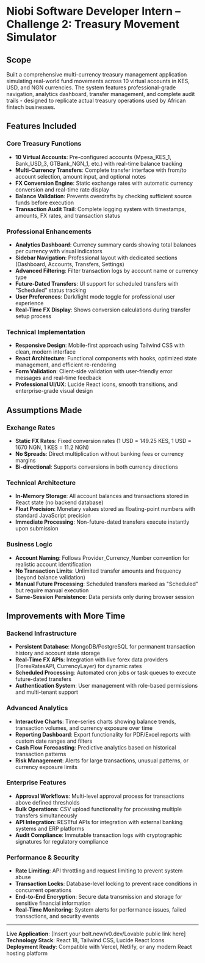 # Niobi Software Developer Intern – Challenge 2: Treasury Movement Simulator

## **Scope**
Built a comprehensive multi-currency treasury management application simulating real-world fund movements across 10 virtual accounts in KES, USD, and NGN currencies. The system features professional-grade navigation, analytics dashboard, transfer management, and complete audit trails - designed to replicate actual treasury operations used by African fintech businesses.

## **Features Included**

### **Core Treasury Functions**
- **10 Virtual Accounts**: Pre-configured accounts (Mpesa_KES_1, Bank_USD_3, GTBank_NGN_1, etc.) with real-time balance tracking
- **Multi-Currency Transfers**: Complete transfer interface with from/to account selection, amount input, and optional notes
- **FX Conversion Engine**: Static exchange rates with automatic currency conversion and real-time rate display
- **Balance Validation**: Prevents overdrafts by checking sufficient source funds before execution
- **Transaction Audit Trail**: Complete logging system with timestamps, amounts, FX rates, and transaction status

### **Professional Enhancements**
- **Analytics Dashboard**: Currency summary cards showing total balances per currency with visual indicators
- **Sidebar Navigation**: Professional layout with dedicated sections (Dashboard, Accounts, Transfers, Settings)
- **Advanced Filtering**: Filter transaction logs by account name or currency type
- **Future-Dated Transfers**: UI support for scheduled transfers with "Scheduled" status tracking
- **User Preferences**: Dark/light mode toggle for professional user experience
- **Real-Time FX Display**: Shows conversion calculations during transfer setup process

### **Technical Implementation**
- **Responsive Design**: Mobile-first approach using Tailwind CSS with clean, modern interface
- **React Architecture**: Functional components with hooks, optimized state management, and efficient re-rendering
- **Form Validation**: Client-side validation with user-friendly error messages and real-time feedback
- **Professional UI/UX**: Lucide React icons, smooth transitions, and enterprise-grade visual design

## **Assumptions Made**

### **Exchange Rates**
- **Static FX Rates**: Fixed conversion rates (1 USD = 149.25 KES, 1 USD = 1670 NGN, 1 KES = 11.2 NGN)
- **No Spreads**: Direct multiplication without banking fees or currency margins
- **Bi-directional**: Supports conversions in both currency directions

### **Technical Architecture**  
- **In-Memory Storage**: All account balances and transactions stored in React state (no backend database)
- **Float Precision**: Monetary values stored as floating-point numbers with standard JavaScript precision
- **Immediate Processing**: Non-future-dated transfers execute instantly upon submission

### **Business Logic**
- **Account Naming**: Follows Provider_Currency_Number convention for realistic account identification
- **No Transaction Limits**: Unlimited transfer amounts and frequency (beyond balance validation)
- **Manual Future Processing**: Scheduled transfers marked as "Scheduled" but require manual execution
- **Same-Session Persistence**: Data persists only during browser session

## **Improvements with More Time**

### **Backend Infrastructure**
- **Persistent Database**: MongoDB/PostgreSQL for permanent transaction history and account state storage
- **Real-Time FX APIs**: Integration with live forex data providers (ForexRatesAPI, CurrencyLayer) for dynamic rates
- **Scheduled Processing**: Automated cron jobs or task queues to execute future-dated transfers
- **Authentication System**: User management with role-based permissions and multi-tenant support

### **Advanced Analytics**
- **Interactive Charts**: Time-series charts showing balance trends, transaction volumes, and currency exposure over time
- **Reporting Dashboard**: Export functionality for PDF/Excel reports with custom date ranges and filters  
- **Cash Flow Forecasting**: Predictive analytics based on historical transaction patterns
- **Risk Management**: Alerts for large transactions, unusual patterns, or currency exposure limits

### **Enterprise Features**
- **Approval Workflows**: Multi-level approval process for transactions above defined thresholds
- **Bulk Operations**: CSV upload functionality for processing multiple transfers simultaneously  
- **API Integration**: RESTful APIs for integration with external banking systems and ERP platforms
- **Audit Compliance**: Immutable transaction logs with cryptographic signatures for regulatory compliance

### **Performance & Security**
- **Rate Limiting**: API throttling and request limiting to prevent system abuse
- **Transaction Locks**: Database-level locking to prevent race conditions in concurrent operations
- **End-to-End Encryption**: Secure data transmission and storage for sensitive financial information
- **Real-Time Monitoring**: System alerts for performance issues, failed transactions, and security events

---

**Live Application**: [Insert your bolt.new/v0.dev/Lovable public link here]  
**Technology Stack**: React 18, Tailwind CSS, Lucide React Icons  
**Deployment Ready**: Compatible with Vercel, Netlify, or any modern React hosting platform